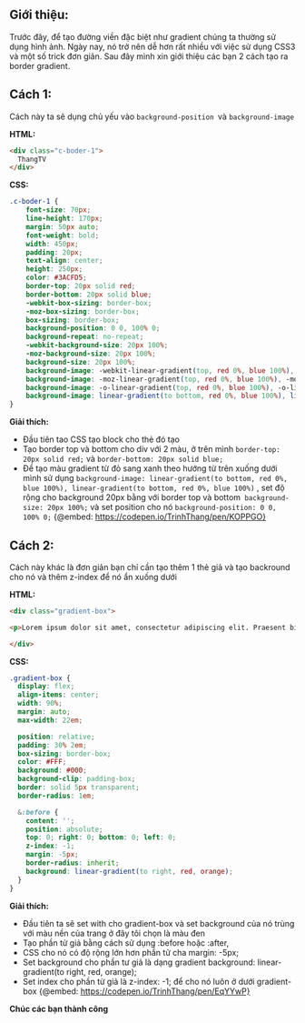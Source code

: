 ## Giới thiệu:
Trước đây, để tạo đường viền đặc biệt như gradient chúng ta thường sử dụng hình ảnh. Ngày nay, nó trở nên dễ hơn rất nhiều với việc sử dụng CSS3 và một số trick đơn giản. Sau đây mình xin giới thiệu các bạn 2 cách tạo ra border gradient.
## Cách 1:
Cách này ta sẽ dụng chủ yếu vào `background-position `và `background-image` 

**HTML:**
```html
<div class="c-boder-1">
  ThangTV
</div>
```
**CSS:**
```css
.c-boder-1 {
    font-size: 70px;
    line-height: 170px;
    margin: 50px auto;
    font-weight: bold;
    width: 450px;
    padding: 20px;
    text-align: center;
    height: 250px;
    color: #3ACFD5;
    border-top: 20px solid red;
    border-bottom: 20px solid blue;
    -webkit-box-sizing: border-box;
    -moz-box-sizing: border-box;
    box-sizing: border-box;
    background-position: 0 0, 100% 0;
    background-repeat: no-repeat;
    -webkit-background-size: 20px 100%;
    -moz-background-size: 20px 100%;
    background-size: 20px 100%;
    background-image: -webkit-linear-gradient(top, red 0%, blue 100%), -webkit-linear-gradient(top, red 0%, blue 100%);
    background-image: -moz-linear-gradient(top, red 0%, blue 100%), -moz-linear-gradient(top, red 0%, blue 100%);
    background-image: -o-linear-gradient(top, red 0%, blue 100%), -o-linear-gradient(top, red 0%, blue 100%);
    background-image: linear-gradient(to bottom, red 0%, blue 100%), linear-gradient(to bottom, red 0%, blue 100%);
}
```
**Giải thích:**
* Đầu tiên tao CSS tạo block cho thẻ đó tạo
* Tạo border top và bottom cho div với 2 màu, ở trên mình  `border-top: 20px solid red;` và  `border-bottom: 20px solid blue;`
* Để tạo màu gradient từ đỏ sang xanh theo hướng từ trên xuống dưới mình sử dụng `background-image: linear-gradient(to bottom, red 0%, blue 100%), linear-gradient(to bottom, red 0%, blue 100%)`  ,  set độ rộng cho background 20px bằng với border top và bottom` background-size: 20px 100%;`   và  set position cho  nó `background-position: 0 0, 100% 0;`
{@embed: https://codepen.io/TrinhThang/pen/KOPPGO}
## Cách 2:
Cách này khác là đơn giản bạn chỉ cần tạo thêm 1 thẻ giả và tạo backround cho nó và thêm z-index để nó ẩn xuống dưới

**HTML:**

```markdown
<div class="gradient-box">

<p>Lorem ipsum dolor sit amet, consectetur adipiscing elit. Praesent bibendum, lorem vel tincidunt imperdiet, nibh elit laoreet felis, a bibendum nisl tortor non orci. Donec pretium fermentum felis, quis aliquet est rutrum ut. Integer quis massa ut lacus viverra pharetra in eu lacus. Aliquam tempus odio adipiscing diam pellentesque rhoncus. Curabitur a bibendum est. </p>

</div>
```
**CSS:**

```css
.gradient-box {
  display: flex;
  align-items: center;
  width: 90%;
  margin: auto;
  max-width: 22em;

  position: relative;
  padding: 30% 2em;
  box-sizing: border-box;
  color: #FFF;
  background: #000;
  background-clip: padding-box; 
  border: solid 5px transparent;
  border-radius: 1em;

  &:before {
    content: '';
    position: absolute;
    top: 0; right: 0; bottom: 0; left: 0;
    z-index: -1;
    margin: -5px; 
    border-radius: inherit;
    background: linear-gradient(to right, red, orange);
  }
}
```
**Giải thích:**

* Đầu tiên ta sẽ set with cho gradient-box và set background của nó trùng với màu nền của trang ở đây tôi chọn là màu đen
* Tạo phần tử giả bằng cách sử dụng :before hoặc :after,
* CSS cho nó có độ rộng lớn hơn phần tử cha margin: -5px;
* Set background cho phần tư giả là dạng gradient background: linear-gradient(to right, red, orange);
* Set index cho phần từ giả là z-index: -1; để cho nó luôn ở dưới gradient-box
{@embed: https://codepen.io/TrinhThang/pen/EqYYwP}

**Chúc các bạn thành công**